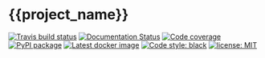 # {{project_name}}
[![Travis build status](https://travis-ci.com/{{project_org}}/{{project_name}}.svg)](https://travis-ci.com/{{project_org}}/{{project_name}})
[![Documentation Status](https://readthedocs.org/projects/fragile/badge/?version=latest)](https://{{project_name}}.readthedocs.io/en/latest/?badge=latest)
[![Code coverage](https://codecov.io/github/{{project_org}}/{{project_name}}/coverage.svg)](https://codecov.io/github/{{project_org}}/{{project_name}})
[![PyPI package](https://badgen.net/pypi/v/{{project_name}})](https://pypi.org/project/{{project_name}}/)
[![Latest docker image](https://badgen.net/docker/pulls/{{project_org}}/{{project_name}})](https://hub.docker.com/r/{{project_org}}/{{project_name}}/tags)
[![Code style: black](https://img.shields.io/badge/code%20style-black-000000.svg)](https://github.com/ambv/black)
[![license: MIT](https://img.shields.io/badge/license-MIT-green.svg)](https://opensource.org/licenses/MIT)
